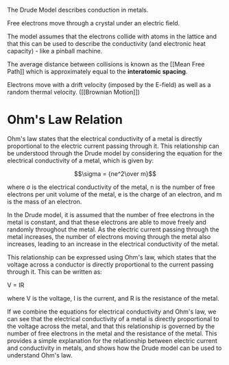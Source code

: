 The Drude Model describes conduction in metals.

Free electrons move through a crystal under an electric field.

The model assumes that the electrons collide with atoms in the lattice and that this can be used to describe the conductivity (and electronic heat capacity) - like a pinball machine.

The average distance between collisions is known as the [[Mean Free Path]] which is approximately equal to the **interatomic spacing**.

Electrons move with a drift velocity (imposed by the E-field) as well as a random thermal velocity. ([[Brownian Motion]])

# Ohm's Law Relation
Ohm's law states that the electrical conductivity of a metal is directly proportional to the electric current passing through it. This relationship can be understood through the Drude model by considering the equation for the electrical conductivity of a metal, which is given by:

$$\sigma = {ne^2\over m}$$

where σ is the electrical conductivity of the metal, n is the number of free electrons per unit volume of the metal, e is the charge of an electron, and m is the mass of an electron.

In the Drude model, it is assumed that the number of free electrons in the metal is constant, and that these electrons are able to move freely and randomly throughout the metal. As the electric current passing through the metal increases, the number of electrons moving through the metal also increases, leading to an increase in the electrical conductivity of the metal.

This relationship can be expressed using Ohm's law, which states that the voltage across a conductor is directly proportional to the current passing through it. This can be written as:

V = IR

where V is the voltage, I is the current, and R is the resistance of the metal.

If we combine the equations for electrical conductivity and Ohm's law, we can see that the electrical conductivity of a metal is directly proportional to the voltage across the metal, and that this relationship is governed by the number of free electrons in the metal and the resistance of the metal. This provides a simple explanation for the relationship between electric current and conductivity in metals, and shows how the Drude model can be used to understand Ohm's law.